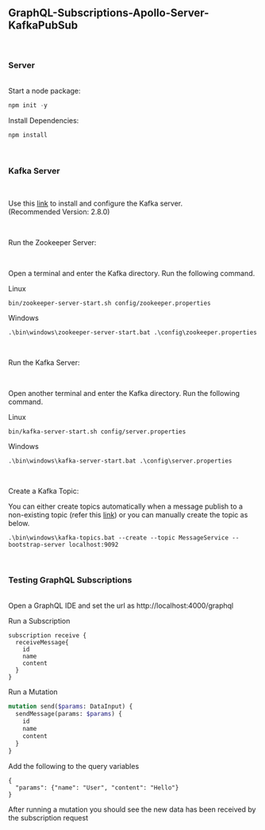 ## GraphQL-Subscriptions-Apollo-Server-KafkaPubSub

</br>

### Server
</br>
Start a node package: 

```javascript
npm init -y
```

Install Dependencies:

```javascript
npm install
```

</br>

### Kafka Server

</br>

Use this [link](https://kafka.apache.org/) to install and configure the Kafka server.</br>
(Recommended Version: 2.8.0)

</br>

Run the Zookeeper Server:

</br>

Open a terminal and enter the Kafka directory. 
Run the following command.

Linux
```
bin/zookeeper-server-start.sh config/zookeeper.properties
```

Windows
```
.\bin\windows\zookeeper-server-start.bat .\config\zookeeper.properties
```
</br>


Run the Kafka Server:

</br>

Open another terminal and enter the Kafka directory.
Run the following command.

Linux
```
bin/kafka-server-start.sh config/server.properties
```

Windows
```
.\bin\windows\kafka-server-start.bat .\config\server.properties
```

</br>


Create a Kafka Topic:

You can either create topics automatically when a message publish to a non-existing topic (refer this [link](https://stackoverflow.com/a/36442306/17710870)) or you can manually create the topic as below.

```
.\bin\windows\kafka-topics.bat --create --topic MessageService --bootstrap-server localhost:9092
```

</br>

### Testing GraphQL Subscriptions

</br>
Open a GraphQL IDE and set the url as http://localhost:4000/graphql

</br>

Run a Subscription

```
subscription receive {
  receiveMessage{
    id
    name
    content
  }
}
```


Run a Mutation
</br>

```graphql
mutation send($params: DataInput) {
  sendMessage(params: $params) {
    id
    name
    content
  }
}
```
Add the following to the query variables

```
{
  "params": {"name": "User", "content": "Hello"}
}
```

After running a mutation you should see the new data has been received by the subscription request 